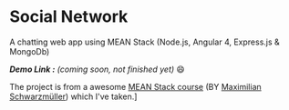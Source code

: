 # Social Network

A chatting web app using MEAN Stack (Node.js, Angular 4, Express.js & MongoDb)

***Demo Link :*** *(coming soon, not finished yet)* :smile:

The project is from a awesome [MEAN Stack course](https://www.udemy.com/angular-2-and-nodejs-the-practical-guide/) (BY [Maximilian Schwarzmüller](https://www.udemy.com/user/maximilian-schwarzmuller/)) which I've taken.]

